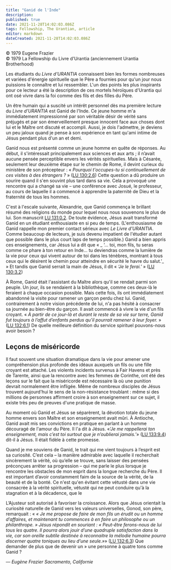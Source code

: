 ```yaml
---
title: "Ganid de l'Inde"
description: 
published: true
date: 2021-11-28T14:02:03.086Z
tags: Fellowship, The Urantian, article
editor: markdown
dateCreated: 2021-11-28T14:02:03.086Z
---
```


<p class="v-card v-sheet theme--light gray lighten-3 px-2">© 1979 Eugene Frazier<br>© 1979 La Fellowship du Livre d'Urantia (anciennement Urantia Brotherhood)</p>


Les étudiants du _Livre d'URANTIA_ connaissent bien les formes nombreuses et variées d'énergie spirituelle que le Père a fournies pour qu'un jour nous puissions le connaître et lui ressembler. L'un des points les plus inspirants pour ce lecteur a été la description de ces mortels héroïques d'Urantia qui ont osé vivre dans la foi comme des fils et des filles du Père.

Un être humain qui a suscité un intérêt personnel dès ma première lecture du _Livre d'URANTIA_ est Ganid de l'Inde. Ce jeune homme m'a immédiatement impressionné par son véritable désir de vérité sans préjugés et par son émerveillement presque innocent face aux choses dont lui et le Maître ont discuté et accompli. Aussi, je dois l'admettre, je deviens un peu jaloux quand je pense à son expérience en tant qu'ami intime de Jésus pendant plus d'un an et demi.

Ganid nous est présenté comme un jeune homme en quête de réponses. Au début, il s'intéressait principalement aux sciences et aux arts ; il n’avait aucune pensée perceptible envers les vérités spirituelles. Mais à Césarée, seulement leur deuxième étape sur le chemin de Rome, il devint curieux du ministère de son précepteur : « _Pourquoi t'occupes-tu si continuellement de ces visites à des étrangers ?_ » ([LU 130:2.6](/fr/The_Urantia_Book/130#p2_6)) Cette question a dû produire un sourire quand il s'en souvint plus tard dans sa vie. Cela a provoqué une rencontre qui a changé sa vie – une conférence avec Josué, le professeur, au cours de laquelle il a commencé à apprendre la paternité de Dieu et la fraternité de tous les hommes.

C'est à l'escale suivante, Alexandrie, que Ganid commença le brillant résumé des religions du monde pour lequel nous nous souvenons le plus de lui. Son manuscrit [LU 131:0.2](/fr/The_Urantia_Book/131#p0_2). De toute évidence, Jésus avait transformé Ganid en un étudiant enthousiaste en si peu de temps. (L'enthousiasme de Ganid rappelle mon premier contact sérieux avec _Le Livre d'URANTIA_. Comme beaucoup de lecteurs, je suis devenu impatient de l'étudier autant que possible dans le plus court laps de temps possible.) Ganid a bien appris ces enseignements, car Jésus lui a dit que « _ ‘... toi, mon fils, tu seras comme ce phare à ton retour en Inde... tu deviendras comme la lumière de la vie pour ceux qui vivent autour de toi dans les ténèbres, montrant à tous ceux qui le désirent le chemin pour atteindre en sécurité le havre du salut.’_ » Et tandis que Ganid serrait la main de Jésus, il dit « _‘Je le ferai.’_ » ([LU 130:3.2](/fr/The_Urantia_Book/130#p3_2))

À Rome, Ganid était l'assistant du Maître alors qu'il se rendait parmi son peuple. Un jour, ils se rendaient à la bibliothèque, comme ces deux-là le feraient à chaque occasion possible. Mais cette fois, ils ont immédiatement abandonné la visite pour ramener un garçon perdu chez lui. Ganid, contrairement à notre vision précédente de lui, n'a pas hésité à consacrer sa journée au bien-être du garçon. Il avait commencé à vivre la vie d'un fils croyant. « _À partir de ce jour-là et durant le reste de sa vie sur terre, Ganid fut toujours à l’affut d’enfants perdus qu’il pourrait ramener à leur foyer._ » ([LU 132:6.1](/fr/The_Urantia_Book/132#p6_1)) De quelle meilleure définition du service spirituel pouvons-nous avoir besoin ?

## Leçons de miséricorde

Il faut souvent une situation dramatique dans la vie pour amener une compréhension plus profonde des idéaux auxquels un fils ou une fille croyant est attaché. Les violents incidents survenus à Fair Havens et près de Tarente, ainsi que la rencontre avec les femmes de Corinthe, ont été des leçons sur le fait que la miséricorde est nécessaire là où une punition devrait normalement être infligée. Même de nombreux disciples de Jésus trouvent aujourd'hui le sens de la non-résistance troublant : même si des millions de personnes affirment croire à son enseignement sur ce sujet, il existe très peu de preuves d'une pratique de masse.

Au moment où Ganid et Jésus se séparèrent, la dévotion totale du jeune homme envers son Maître et son enseignement avait mûri. À Antioche, Ganid avait mis ses convictions en pratique en parlant à un homme découragé de l'amour du Père. Il l'a dit à Jésus. «_‘Je me rappellerai ton enseignement, mais c’est toi surtout que je n’oublierai jamais.’_» ([LU 133:9.4](/fr/The_Urantia_Book/133#p9_4)) dit-il à Jésus. Il était fidèle à cette promesse.

Quand je me souviens de Ganid, le trait qui me vient toujours à l’esprit est sa curiosité. C’est cela – la manière admirable avec laquelle il recherchait sincèrement la vérité, où qu’elle se trouve, sans laisser des pensées préconçues arrêter sa progression – qui me parle le plus lorsque je rencontre les obstacles de mon esprit dans la longue recherche du Père. Il est important d’avoir constamment faim de la source de la vérité, de la beauté et de la bonté. Ce n'est qu'en évitant cette vétusté dans une vie consacrée à la vérité spirituelle, vétusté qui ne peut conduire qu'à la stagnation et à la décadence, que le

L’Ajusteur soit autorisé à favoriser la croissance. Alors que Jésus orientait la curiosité naturelle de Ganid vers les valeurs universelles, Gonod, son père, remarquait : « _« Je me propose de faire de mon fils un érudit ou un homme d’affaires, et maintenant tu commences à en faire un philosophe ou un philanthrope. » Jésus répondit en souriant : « Peut-être ferons-nous de lui tous les quatre. Il pourra alors jouir d’une quadruple satisfaction dans la vie, car son oreille subtile destinée à reconnaitre la mélodie humaine pourra discerner quatre toniques au lieu d’une seule.»_»  ([LU 132:6.3](/fr/The_Urantia_Book/132#p6_3)) Que demander de plus que de devenir un  » une personne à quatre tons comme Ganid ?

— _Eugène Frazier_
_Sacramento, Californie_

